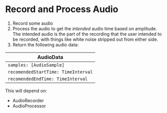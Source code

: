 # Record and Process Audio

1. Record some audio
2. Process the audio to get the _intended_ audio time based on amplitude. The intended audio is the part of the recording that the user intended to be recorded, with things like white noise stripped out from either side. 
3. Return the following audio data:

| AudioData |
|-----------|
|`samples: [AudioSample]`|
|`recomendedStartTime: TimeInterval`|
|`recomendedEndTime: TimeInterval`|

This will depend on:

- AudioRecorder
- AudioProcessor